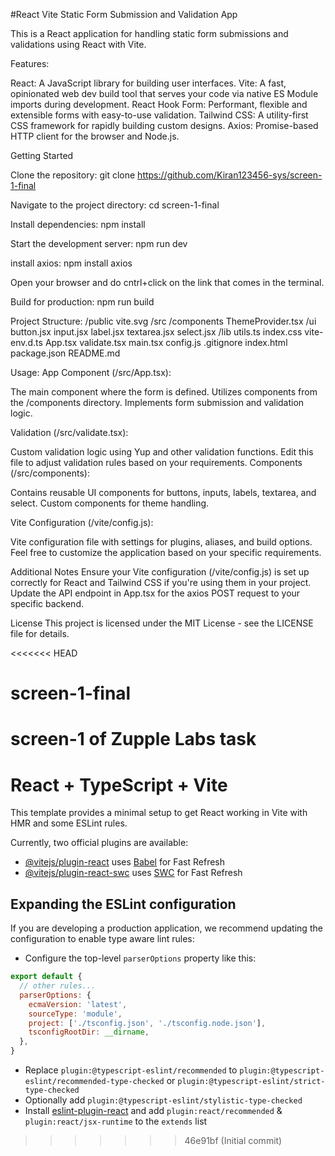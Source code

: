 #React Vite Static Form Submission and Validation App

This is a  React application for handling static form submissions and validations using React with Vite.

Features:

React: A JavaScript library for building user interfaces.
Vite: A fast, opinionated web dev build tool that serves your code via native ES Module imports during development.
React Hook Form: Performant, flexible and extensible forms with easy-to-use validation.
Tailwind CSS: A utility-first CSS framework for rapidly building custom designs.
Axios: Promise-based HTTP client for the browser and Node.js.

Getting Started

Clone the repository:
git clone https://github.com/Kiran123456-sys/screen-1-final

Navigate to the project directory:
cd screen-1-final

Install dependencies:
npm install

Start the development server:
npm run dev

install axios:
npm install axios

Open your browser and do cntrl+click on the link that comes in the terminal.

Build for production:
npm run build

Project Structure:
/public
  vite.svg
/src
  /components
    ThemeProvider.tsx
    /ui
      button.jsx
      input.jsx
      label.jsx
      textarea.jsx
      select.jsx
  /lib 
    utils.ts
  index.css
  vite-env.d.ts
  App.tsx
  validate.tsx
  main.tsx
config.js
.gitignore
index.html
package.json
README.md



Usage:
App Component (/src/App.tsx):

The main component where the form is defined.
Utilizes components from the /components directory.
Implements form submission and validation logic.

Validation (/src/validate.tsx):

Custom validation logic using Yup and other validation functions.
Edit this file to adjust validation rules based on your requirements.
Components (/src/components):

Contains reusable UI components for buttons, inputs, labels, textarea, and select.
Custom components for theme handling.

Vite Configuration (/vite/config.js):

Vite configuration file with settings for plugins, aliases, and build options.
Feel free to customize the application based on your specific requirements.


Additional Notes
Ensure your Vite configuration (/vite/config.js) is set up correctly for React and Tailwind CSS if you're using them in your project.
Update the API endpoint in App.tsx for the axios POST request to your specific backend.

License
This project is licensed under the MIT License - see the LICENSE file for details.









<<<<<<< HEAD
# screen-1-final
screen-1 of Zupple Labs task
=======
# React + TypeScript + Vite

This template provides a minimal setup to get React working in Vite with HMR and some ESLint rules.

Currently, two official plugins are available:

- [@vitejs/plugin-react](https://github.com/vitejs/vite-plugin-react/blob/main/packages/plugin-react/README.md) uses [Babel](https://babeljs.io/) for Fast Refresh
- [@vitejs/plugin-react-swc](https://github.com/vitejs/vite-plugin-react-swc) uses [SWC](https://swc.rs/) for Fast Refresh

## Expanding the ESLint configuration

If you are developing a production application, we recommend updating the configuration to enable type aware lint rules:

- Configure the top-level `parserOptions` property like this:

```js
export default {
  // other rules...
  parserOptions: {
    ecmaVersion: 'latest',
    sourceType: 'module',
    project: ['./tsconfig.json', './tsconfig.node.json'],
    tsconfigRootDir: __dirname,
  },
}
```

- Replace `plugin:@typescript-eslint/recommended` to `plugin:@typescript-eslint/recommended-type-checked` or `plugin:@typescript-eslint/strict-type-checked`
- Optionally add `plugin:@typescript-eslint/stylistic-type-checked`
- Install [eslint-plugin-react](https://github.com/jsx-eslint/eslint-plugin-react) and add `plugin:react/recommended` & `plugin:react/jsx-runtime` to the `extends` list
>>>>>>> 46e91bf (Initial commit)

